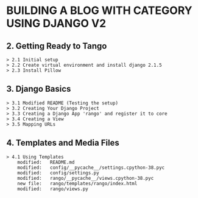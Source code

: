 # BUILDING A BLOG WITH CATEGORY USING DJANGO V2

## 2. Getting Ready to Tango

    > 2.1 Initial setup
    > 2.2 Create virtual environment and install django 2.1.5
    > 2.3 Install Pillow

## 3. Django Basics

    > 3.1 Modified README (Testing the setup) 
    > 3.2 Creating Your Django Project
    > 3.3 Creating a Django App 'rango' and register it to core
    > 3.4 Creating a View
    > 3.5 Mapping URLs

## 4. Templates and Media Files

    > 4.1 Using Templates
        modified:   README.md
        modified:   config/__pycache__/settings.cpython-38.pyc
        modified:   config/settings.py
        modified:   rango/__pycache__/views.cpython-38.pyc
        new file:   rango/templates/rango/index.html
        modified:   rango/views.py
    














